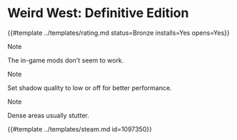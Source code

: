 # Weird West: Definitive Edition
<!-- script:Aliases [
    "Weird West Definitive Edition"
] -->

{{#template ../templates/rating.md status=Bronze installs=Yes opens=Yes}}

> [!NOTE]
> The in-game mods don't seem to work.

> [!NOTE]
> Set shadow quality to low or off for better performance.

> [!NOTE]
> Dense areas usually stutter.

{{#template ../templates/steam.md id=1097350}}
